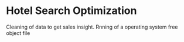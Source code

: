 # Hotel Search Optimization
Cleaning of data to get sales insight.
Rnning of a operating system free object file
